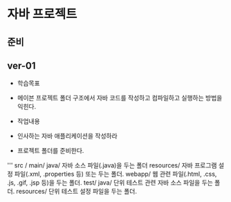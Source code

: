 # 자바 프로젝트

## 준비

## ver-01
- 학습목표
 - 메이븐 프로젝트 폴더 구조에서 자바 코드를 작성하고
   컴파일하고 실행하는 방법을 익힌다.
- 작업내용
 - 인사하는 자바 애플리케이션을 작성하라

- 프로젝트 폴더를 준비한다.

'''
src /
    main/
       java/
        자바 소스 파일(.java)을 두는 폴더
       resources/
        자바 프로그램 설정 파일(.xml, .properties 등) 또는 두는 폴더.
       webapp/
        웹 관련 파일(.html, .css, .js, .gif, .jsp 등)을 두는 폴더.
    test/
        java/
         단위 테스트 관련 자바 소스 파일을 두는 폴더.
        resources/
         단위 테스트 설정 파일을 두는 폴더.
